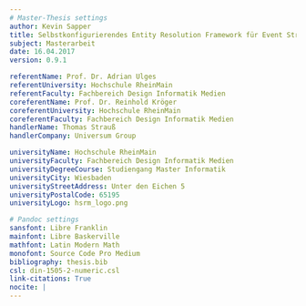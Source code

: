 ```yaml
---
# Master-Thesis settings
author: Kevin Sapper
title: Selbstkonfigurierendes Entity Resolution Framework für Event Stream Processing
subject: Masterarbeit
date: 16.04.2017
version: 0.9.1

referentName: Prof. Dr. Adrian Ulges
referentUniversity: Hochschule RheinMain
referentFaculty: Fachbereich Design Informatik Medien
coreferentName: Prof. Dr. Reinhold Kröger
coreferentUniversity: Hochschule RheinMain
coreferentFaculty: Fachbereich Design Informatik Medien
handlerName: Thomas Strauß
handlerCompany: Universum Group

universityName: Hochschule RheinMain
universityFaculty: Fachbereich Design Informatik Medien
universityDegreeCourse: Studiengang Master Informatik
universityCity: Wiesbaden
universityStreetAddress: Unter den Eichen 5
universityPostalCode: 65195
universityLogo: hsrm_logo.png

# Pandoc settings
sansfont: Libre Franklin
mainfont: Libre Baskerville
mathfont: Latin Modern Math
monofont: Source Code Pro Medium
bibliography: thesis.bib
csl: din-1505-2-numeric.csl
link-citations: True
nocite: |
---
```

